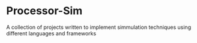 # Processor-Sim
A collection of projects written to implement simmulation techniques using different languages and frameworks
